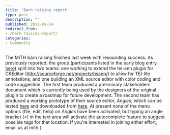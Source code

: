 ```yaml
---
title: 'Barn raising report'
type: post
description: ""
published: 2011-01-14
redirect_from: 
- /barn-raising-report/
categories:
- Community
---
```

The MITH barn raising finished last week with resounding success. As previously reported, the group (participants listed in the early blog entry [here](http://mith.umd.edu/mith-barn-raising-continues/)) split into two teams: one working to extend the tei-ann plugin for CKEditor (http://sourceforge.net/projects/teiann/) to allow for TEI-lite annotations, and one building an XML source editor with color coding and code suggestion. The first team produced a preliminary stakeholders document which is currently being used by the designers of the original plugin to create a roadmap for future development. The second team has produced a working prototype of their source editor, _Angles_, which can be tested [here](http://web.archive.org/web/20111121222306/http://mith.umd.edu/staff/dreside/RaiseXML/) and downloaded from [here](https://github.com/dougreside/RaiseXML). At present none of the menu options (file, edit, help) on _Angles_ have been activated, but typing an angle bracket (&lt;) in the text area will activate the autocomplete feature to suggest possible tags for that location. If you're interested in joining either effort, email us at mith (
